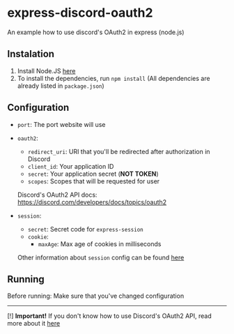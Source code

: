 # express-discord-oauth2
An example how to use discord's OAuth2 in express (node.js)

## Instalation
1. Install Node.JS [here](https://nodejs.org/)
2. To install the dependencies, run `npm install` (All dependencies are already listed in `package.json`)

## Configuration
* `port`: The port website will use
* `oauth2`:
  * `redirect_uri`: URI that you'll be redirected after authorization in Discord
  * `client_id`: Your application ID
  * `secret`: Your application secret (**NOT TOKEN**)
  * `scopes`: Scopes that will be requested for user
  
  Discord's OAuth2 API docs: https://discord.com/developers/docs/topics/oauth2
* `session`:
  * `secret`: Secret code for `express-session`
  * `cookie`:
    * `maxAge`: Max age of cookies in milliseconds
  
  Other information about `session` config can be found [here](https://www.npmjs.com/package/express-session)
  

## Running
Before running: Make sure that you've changed configuration

----------------
[!] **Important!** If you don't know how to use Discord's OAuth2 API, read more about it [here](https://discord.dev/topics/oauth2)
